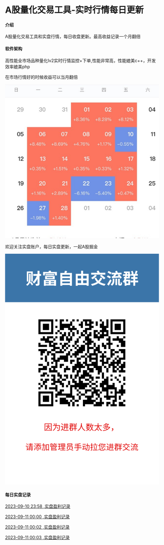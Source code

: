 # A股量化交易工具-实时行情每日更新

#### 介绍
A股量化交易工具和实盘行情，每日收盘更新。最高收益记录一个月翻倍

#### 软件架构
高性能全市场品种量化lv2实时行情监控+下单,性能非常高，性能媲美c++，开发效率媲美php

在市场行情好的时候收益可以当月翻倍

![量化最高收益当月翻倍](一个月翻倍.jpg)

欢迎关注实盘账户，每日实盘更新，一起A股掘金

![实盘账户每日更新](关注实盘.png)

#### 每日实盘记录

[2023-09-10 23:58 ,实盘盈利记录](https://zhuanlan.zhihu.com/p/11)

[2023-09-11 00:00 ,实盘盈利记录](https://zhuanlan.zhihu.com/p/11)

[2023-09-11 00:02 ,实盘盈利记录](https://zhuanlan.zhihu.com/p/11)

[2023-09-11 00:03 ,实盘盈利记录](https://zhuanlan.zhihu.com/p/11)